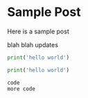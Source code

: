 # Sample Post

Here is a sample post

blah blah updates

```python
print('hello world')
```

```python
print('hello world')
```

    code
    more code